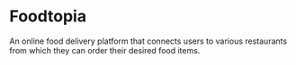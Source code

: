 # Foodtopia
An online food delivery platform that connects users to various restaurants from which they can order their desired food items.
